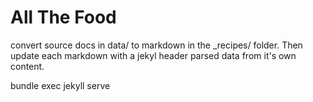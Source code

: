 # All The Food

convert source docs in data/ to markdown in the _recipes/ folder.
Then update each markdown with a jekyl header parsed data from it's own content.

bundle exec jekyll serve